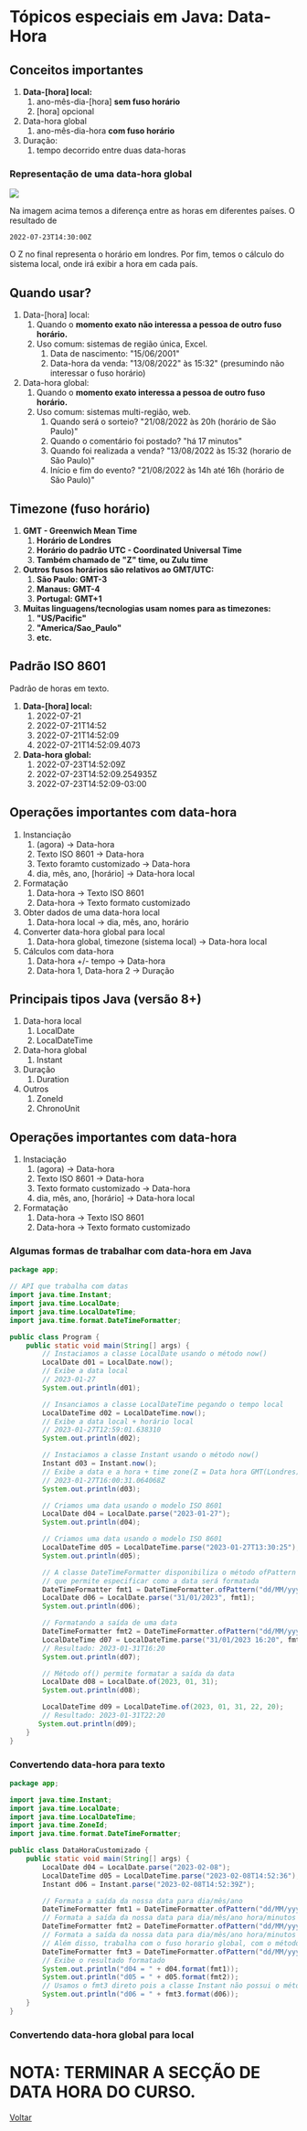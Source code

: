# Tópicos especiais em Java: Data-Hora

## Conceitos importantes
1. **Data-[hora] local:**
    1. ano-mês-dia-[hora] **sem fuso horário**
   2. [hora] opcional
2. Data-hora global
    1. ano-mês-dia-hora **com fuso horário**
3. Duração:
    1. tempo decorrido entre duas data-horas


### Representação de uma data-hora global
![](images/global-date.png)

Na imagem acima temos a diferença entre as horas em diferentes países. O resultado de
```text
2022-07-23T14:30:00Z
```
O Z no final representa o horário em londres. Por fim, temos o cálculo do sistema local, onde irá exibir a hora em 
cada país.

## Quando usar?
1. Data-[hora] local:
   1. Quando o **momento exato não interessa a pessoa de outro fuso horário.**
   2. Uso comum: sistemas de região única, Excel.
      1. Data de nascimento: "15/06/2001"
      2. Data-hora da venda: "13/08/2022" às 15:32" (presumindo não interessar o fuso horário)
2. Data-hora global:
   1. Quando o **momento exato interessa a pessoa de outro fuso horário.**
   2. Uso comum: sistemas multi-região, web.
      1. Quando será o sorteio? "21/08/2022 às 20h (horário de São Paulo)"
      2. Quando o comentário foi postado? "há 17 minutos"
      3. Quando foi realizada a venda? "13/08/2022 às 15:32 (horario de São Paulo)"
      4. Início e fim do evento? "21/08/2022 às 14h até 16h (horário de São Paulo)"


## Timezone (fuso horário)
1. **GMT - Greenwich Mean Time**
   1. **Horário de Londres**
   2. **Horário do padrão UTC - Coordinated Universal Time**
   3. **Também chamado de "Z" time, ou Zulu time**
2. **Outros fusos horários são relativos ao GMT/UTC:**
   1. **São Paulo: GMT-3**
   2. **Manaus: GMT-4**
   3. **Portugal: GMT+1**
3. **Muitas linguagens/tecnologias usam nomes para as timezones:**
   1. **"US/Pacific"**
   2. **"America/Sao_Paulo"**
   3. **etc.**

## Padrão ISO 8601
Padrão de horas em texto.

1. **Data-[hora] local:**
   1. 2022-07-21
   2. 2022-07-21T14:52
   3. 2022-07-21T14:52:09
   4. 2022-07-21T14:52:09.4073
2. **Data-hora global:**
   1. 2022-07-23T14:52:09Z
   2. 2022-07-23T14:52:09.254935Z
   3. 2022-07-23T14:52:09-03:00


## Operações importantes com data-hora
1. Instanciação
   1. (agora) -> Data-hora
   2. Texto ISO 8601 -> Data-hora
   3. Texto foramto customizado -> Data-hora
   4. dia, mês, ano, [horário] -> Data-hora local
2. Formatação
   1. Data-hora -> Texto ISO 8601
   2. Data-hora -> Texto formato customizado
3. Obter dados de uma data-hora local
   1. Data-hora local -> dia, mês, ano, horário
4. Converter data-hora global para local
   1. Data-hora global, timezone (sistema local) -> Data-hora local
5. Cálculos com data-hora
   1. Data-hora +/- tempo -> Data-hora
   2. Data-hora 1, Data-hora 2 -> Duração

## Principais tipos Java (versão 8+)
1. Data-hora local
   1. LocalDate
   2. LocalDateTime
2. Data-hora global
   1. Instant
3. Duração
   1. Duration
4. Outros
   1. ZoneId
   2. ChronoUnit

## Operações importantes com data-hora
1. Instaciação
   1. (agora) -> Data-hora
   2. Texto ISO 8601 -> Data-hora
   3. Texto formato customizado -> Data-hora
   4. dia, mês, ano, [horário] -> Data-hora local
2. Formatação
   1. Data-hora -> Texto ISO 8601
   2. Data-hora -> Texto formato customizado


### Algumas formas de trabalhar com data-hora em Java

```java
package app;

// API que trabalha com datas
import java.time.Instant;
import java.time.LocalDate;
import java.time.LocalDateTime;
import java.time.format.DateTimeFormatter;

public class Program {
    public static void main(String[] args) {
        // Instaciamos a classe LocalDate usando o método now()
        LocalDate d01 = LocalDate.now();
        // Exibe a data local
        // 2023-01-27
        System.out.println(d01);

        // Insanciamos a classe LocalDateTime pegando o tempo local
        LocalDateTime d02 = LocalDateTime.now();
        // Exibe a data local + horário local
        // 2023-01-27T12:59:01.638310
        System.out.println(d02);

        // Instaciamos a classe Instant usando o método now()
        Instant d03 = Instant.now();
        // Exibe a data e a hora + time zone(Z = Data hora GMT(Londres))
        // 2023-01-27T16:00:31.064068Z
        System.out.println(d03);

        // Criamos uma data usando o modelo ISO 8601
        LocalDate d04 = LocalDate.parse("2023-01-27");
        System.out.println(d04);

        // Criamos uma data usando o modelo ISO 8601
        LocalDateTime d05 = LocalDateTime.parse("2023-01-27T13:30:25");
        System.out.println(d05);

        // A classe DateTimeFormatter disponibiliza o método ofPattern
        // que permite especificar como a data será formatada
        DateTimeFormatter fmt1 = DateTimeFormatter.ofPattern("dd/MM/yyy");
        LocalDate d06 = LocalDate.parse("31/01/2023", fmt1);
        System.out.println(d06);

        // Formatando a saída de uma data
        DateTimeFormatter fmt2 = DateTimeFormatter.ofPattern("dd/MM/yyyy HH:mm");
        LocalDateTime d07 = LocalDateTime.parse("31/01/2023 16:20", fmt2);
        // Resultado: 2023-01-31T16:20
        System.out.println(d07);

        // Método of() permite formatar a saída da data
        LocalDate d08 = LocalDate.of(2023, 01, 31);
        System.out.println(d08);

        LocalDateTime d09 = LocalDateTime.of(2023, 01, 31, 22, 20);
        // Resultado: 2023-01-31T22:20
       System.out.println(d09);
    }
}
```
### Convertendo data-hora para texto

```java
package app;

import java.time.Instant;
import java.time.LocalDate;
import java.time.LocalDateTime;
import java.time.ZoneId;
import java.time.format.DateTimeFormatter;

public class DataHoraCustomizado {
    public static void main(String[] args) {
        LocalDate d04 = LocalDate.parse("2023-02-08");
        LocalDateTime d05 = LocalDateTime.parse("2023-02-08T14:52:36");
        Instant d06 = Instant.parse("2023-02-08T14:52:39Z");

        // Formata a saída da nossa data para dia/mês/ano
        DateTimeFormatter fmt1 = DateTimeFormatter.ofPattern("dd/MM/yyyy");
        // Formata a saída da nossa data para dia/mês/ano hora/minutos
        DateTimeFormatter fmt2 = DateTimeFormatter.ofPattern("dd/MM/yyyy HH:mm");
        // Formata a saída da nossa data para dia/mês/ano hora/minutos
        // Além disso, trabalha com o fuso horario global, com o método systemDefault.
        DateTimeFormatter fmt3 = DateTimeFormatter.ofPattern("dd/MM/yyyy HH:mm").withZone(ZoneId.systemDefault());
        // Exibe o resultado formatado
        System.out.println("d04 = " + d04.format(fmt1));
        System.out.println("d05 = " + d05.format(fmt2));
        // Usamos o fmt3 direto pois a classe Instant não possui o método format.
        System.out.println("d06 = " + fmt3.format(d06));
    }
}
```
### Convertendo data-hora global para local
# NOTA: TERMINAR A SECÇÃO DE DATA HORA DO CURSO.

[Voltar](../README.md)
